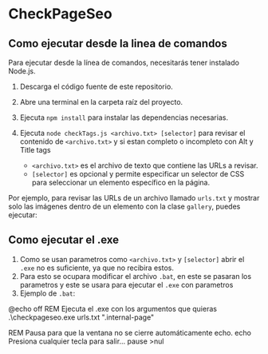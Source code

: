 # CheckPageSeo


## Como ejecutar desde la linea de comandos


Para ejecutar desde la línea de comandos, necesitarás tener instalado Node.js.

1. Descarga el código fuente de este repositorio.
2. Abre una terminal en la carpeta raíz del proyecto.
3. Ejecuta `npm install` para instalar las dependencias necesarias.
4. Ejecuta `node checkTags.js <archivo.txt> [selector]` para revisar el contenido de `<archivo.txt>` y si estan completo o incompleto con Alt y Title tags

   - `<archivo.txt>` es el archivo de texto que contiene las URLs a revisar.
   - `[selector]` es opcional y permite especificar un selector de CSS para seleccionar un elemento específico en la página.

Por ejemplo, para revisar las URLs de un archivo llamado `urls.txt` y mostrar solo las imágenes dentro de un elemento con la clase `gallery`, puedes ejecutar:



## Como ejecutar el .exe

1. Como se usan parametros como `<archivo.txt>` y `[selector]` abrir el `.exe` no es suficiente, ya que no recibira estos.
2. Para esto se ocupara modificar el archivo `.bat`, en este se pasaran los parametros y este se usara para ejecutar el `.exe` con parametros
3. Ejemplo de `.bat`:

@echo off
REM Ejecuta el .exe con los argumentos que quieras
.\checkpageseo.exe urls.txt ".internal-page"

REM Pausa para que la ventana no se cierre automáticamente
echo.
echo Presiona cualquier tecla para salir...
pause >nul